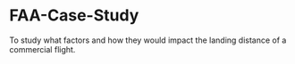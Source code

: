 # FAA-Case-Study
To study what factors and how they would impact the landing distance of a commercial flight.
